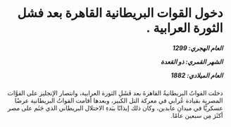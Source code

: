 <h1 dir="rtl">دخول القوات البريطانية القاهرة بعد فشل الثورة العرابية .</h1>

<h5 dir="rtl">العام الهجري:  1299

الشهر القمري: ذو القعدة

العام الميلادي: 1882</h5>

<p dir="rtl">دخلت القواتُ البريطانيةُ القاهرةَ بعد فَشَلِ الثورة العرابية، وانتصار الإنجليز على القوَّات المصرية بقيادة عُرابي في معركة التل الكبير، وبعدها أقامت القواتُ البريطانية عرضًا عسكريًّا في ميدانِ عابدين، وكان ذلك إيذانًا ببَدءِ الاحتلال البريطاني الذي جَثَم على مصر أكثَرَ مِن سبعين عامًا.</p></br>

